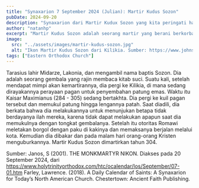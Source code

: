 ```yaml
---
title: "Synaxarion 7 September 2024 (Julian): Martir Kudus Sozon"
pubDate: 2024-09-20
description: "Synaxarion dari Martir Kudux Sozon yang kita peringati hari ini."
author: "natanhp"
excerpt: "Martir Kudus Sozon adalah seorang martir yang berani berkorban untuk menegaskan Allah yang benar dan patut disembah."
image:
  src: "../assets/images/martir-kudus-sozon.jpg"
  alt: "Ikon Martir Kudus Sozon dari Kilikia. Sumber: https://www.johnsanidopoulos.com/2010/09/saint-sozon-martyr-of-cilicia-and.html"
tags: ["Eastern Orthodox Church"]
---
```

Tarasius lahir Midarze, Lakonia, dan mengambil nama baptis Sozon. Dia adalah seorang gembala yang rajin membaca kitab suci. Suatu kali, setelah mendapat mimpi akan kemartirannya, dia pergi ke Kilikia, di mana sedang dirayakannya perayaan pagan untuk penyembahan patung emas. Waktu itu Kaisar Maximianus (284 - 305) sedang bertakhta. Dia pergi ke kuil pagan tersebut dan memukul patung hingga lengannya patah. Saat diadili, dia berkata bahwa dia melakukannya untuk menunjukan betapa tidak berdayanya ilah mereka, karena tidak dapat melakukan apapun saat dia memukulnya dengan tongkat gembalanya. Setelah itu otoritas Romawi meletakan borgol dengan paku di kakinya dan memaksanya berjalan melalui kota. Kemudian dia dibakar dan pada malam hari orang-orang Kristen menguburkannya. Martir Kudus Sozon dimartirkan tahun 304.

Sumber:
Janos, S (2001). THE MONKMARTYR NIKON. Diakses pada 20 September 2024, dari https://www.holytrinityorthodox.com/htc/ocalendar/los/September/07-01.htm
Farley, Lawrence. (2018). A Daily Calendar of Saints: A Synaxarion for Today’s North American Church. Chestertown: Ancient Faith Publishing.
